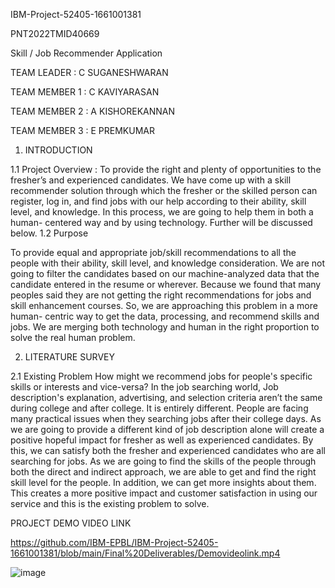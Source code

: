 
IBM-Project-52405-1661001381

PNT2022TMID40669

Skill / Job Recommender Application

TEAM LEADER   : C SUGANESHWARAN 

TEAM MEMBER 1 : C KAVIYARASAN

TEAM MEMBER 2 : A KISHOREKANNAN

TEAM MEMBER 3 : E PREMKUMAR


1.	INTRODUCTION

1.1	Project Overview :
To provide the right and plenty of opportunities to the fresher’s and experienced candidates. We have come up with a skill recommender solution through which the fresher or the skilled person can register, log in, and find jobs with our help according to their ability, skill level, and knowledge. In this process, we are going to help them in both a human- centered way and by using technology. Further will be discussed below.
1.2	Purpose 

To provide equal and appropriate job/skill recommendations to all the people with their ability, skill level, and knowledge consideration. We are not going to filter the candidates based on our machine-analyzed data that the candidate entered in the resume or wherever. Because we found that many peoples said they are not getting the right recommendations for jobs and skill enhancement courses. So, we are approaching this problem in a more human- centric way to get the data, processing, and recommend skills and jobs. We are merging both technology and human in the right proportion to solve the real human problem.

2.	LITERATURE SURVEY

2.1	Existing Problem
How might we recommend jobs for people's specific skills or interests and vice-versa? In the job searching world, Job description's explanation, advertising, and selection criteria aren’t the same during college and after college. It is entirely different. People are facing many practical issues when they searching jobs after their college days. As we are going to provide a different kind of job description alone will create a positive hopeful impact for fresher as well as experienced candidates. By this, we can satisfy both the fresher and experienced candidates who are all searching for jobs. As we are going to find the skills of the people through both the direct and indirect approach, we are able to get and find the right skill level for the people. In addition, we can get more insights about them. This creates a more positive impact and customer satisfaction in using our service and this is the existing problem to solve.


PROJECT DEMO VIDEO LINK 

https://github.com/IBM-EPBL/IBM-Project-52405-1661001381/blob/main/Final%20Deliverables/Demovideolink.mp4


![image](https://user-images.githubusercontent.com/113816476/204096899-631ce58f-74f8-47f5-b227-11046fcdd2c4.png)



